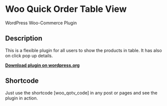 # Woo Quick Order Table View
WordPress Woo-Commerce Plugin


## Description
This is a flexible plugin for all users to show the products in table. It has also on click pop up details.

**[Download plugin on wordpress.org](https://wordpress.org/plugins/woo-quick-order-table-view/)**


## Shortcode
Just use the shortcode [woo_qotv_code] in any post or pages and see the plugin in action.